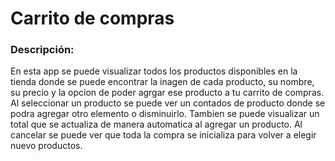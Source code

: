 # Carrito de compras

### Descripción:
En esta app se puede visualizar todos los productos disponibles en la tienda donde se puede encontrar
la inagen de cada producto, su nombre, su precio y la opcion de poder agrgar ese producto a tu carrito de compras.
Al seleccionar un producto se puede ver un contados de producto donde se podra agregar otro elemento o disminuirlo. Tambien se puede visualizar un total que se actualiza de manera automatica al agregar un producto.
Al cancelar se puede ver que toda la compra se inicializa para volver a elegir nuevo productos.
